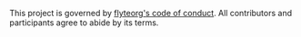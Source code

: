 This project is governed by [flyteorg's code of
conduct](https://lfprojects.org/policies/code-of-conduct/). All contributors
and participants agree to abide by its terms.
